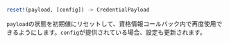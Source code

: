 ```julia
reset!(payload, [config]) -> CredentialPayload
```

`payload`の状態を初期値にリセットして、資格情報コールバック内で再度使用できるようにします。`config`が提供されている場合、設定も更新されます。
